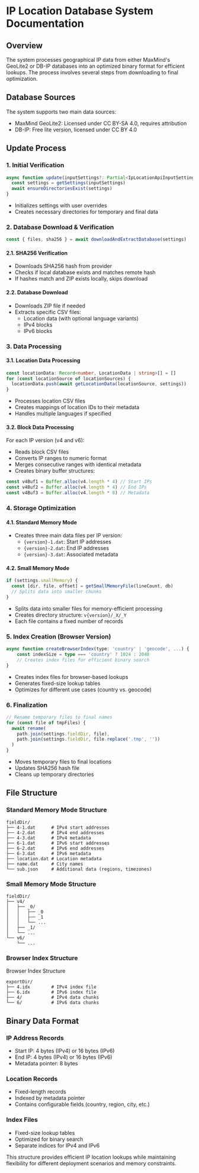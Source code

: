 # IP Location Database System Documentation

## Overview

The system processes geographical IP data from either MaxMind's GeoLite2 or DB-IP databases into an optimized binary format for efficient lookups. The process involves several steps from downloading to final optimization.

## Database Sources

The system supports two main data sources:

- MaxMind GeoLite2: Licensed under CC BY-SA 4.0, requires attribution
- DB-IP: Free lite version, licensed under CC BY 4.0

## Update Process

### 1. Initial Verification

```ts
async function update(inputSettings?: Partial<IpLocationApiInputSettings>) {
  const settings = getSettings(inputSettings)
  await ensureDirectoriesExist(settings)
}
```

- Initializes settings with user overrides
- Creates necessary directories for temporary and final data

### 2. Database Download & Verification

```ts
const { files, sha256 } = await downloadAndExtractDatabase(settings)
```

#### 2.1. SHA256 Verification

- Downloads SHA256 hash from provider
- Checks if local database exists and matches remote hash
- If hashes match and ZIP exists locally, skips download

#### 2.2. Database Download

- Downloads ZIP file if needed
- Extracts specific CSV files:
  - Location data (with optional language variants)
  - IPv4 blocks
  - IPv6 blocks

### 3. Data Processing

#### 3.1. Location Data Processing

```ts
const locationData: Record<number, LocationData | string>[] = []
for (const locationSource of locationSources) {
  locationData.push(await getLocationData(locationSource, settings))
}
```

- Processes location CSV files
- Creates mappings of location IDs to their metadata
- Handles multiple languages if specified

#### 3.2. Block Data Processing

For each IP version (v4 and v6):

- Reads block CSV files
- Converts IP ranges to numeric format
- Merges consecutive ranges with identical metadata
- Creates binary buffer structures:

```ts
const v4Buf1 = Buffer.alloc(v4.length * 4) // Start IPs
const v4Buf2 = Buffer.alloc(v4.length * 4) // End IPs
const v4Buf3 = Buffer.alloc(v4.length * 8) // Metadata
```

### 4. Storage Optimization

#### 4.1. Standard Memory Mode

- Creates three main data files per IP version:
  - `{version}-1.dat`: Start IP addresses
  - `{version}-2.dat`: End IP addresses
  - `{version}-3.dat`: Associated metadata

#### 4.2. Small Memory Mode

```ts
if (settings.smallMemory) {
  const [dir, file, offset] = getSmallMemoryFile(lineCount, db)
  // Splits data into smaller chunks
}
```

- Splits data into smaller files for memory-efficient processing
- Creates directory structure: `v{version}/_X/_Y`
- Each file contains a fixed number of records

### 5. Index Creation (Browser Version)

```ts
async function createBrowserIndex(type: 'country' | 'geocode', ...) {
    const indexSize = type === 'country' ? 1024 : 2048
    // Creates index files for efficient binary search
}
```

- Creates index files for browser-based lookups
- Generates fixed-size lookup tables
- Optimizes for different use cases (country vs. geocode)

### 6. Finalization

```ts
// Rename temporary files to final names
for (const file of tmpFiles) {
  await rename(
    path.join(settings.fieldDir, file),
    path.join(settings.fieldDir, file.replace('.tmp', ''))
  )
}
```

- Moves temporary files to final locations
- Updates SHA256 hash file
- Cleans up temporary directories

## File Structure

### Standard Memory Mode Structure

```
fieldDir/
├── 4-1.dat      # IPv4 start addresses
├── 4-2.dat      # IPv4 end addresses
├── 4-3.dat      # IPv4 metadata
├── 6-1.dat      # IPv6 start addresses
├── 6-2.dat      # IPv6 end addresses
├── 6-3.dat      # IPv6 metadata
├── location.dat # Location metadata
├── name.dat     # City names
└── sub.json     # Additional data (regions, timezones)
```

### Small Memory Mode Structure

```
fieldDir/
├── v4/
│   ├── _0/
│   │   ├── _0
│   │   ├── _1
│   │   └── ...
│   ├── _1/
│   └── ...
└── v6/
    └── ...
```

### Browser Index Structure

Browser Index Structure

```
exportDir/
├── 4.idx        # IPv4 index file
├── 6.idx        # IPv6 index file
├── 4/           # IPv4 data chunks
└── 6/           # IPv6 data chunks
```

## Binary Data Format

### IP Address Records

- Start IP: 4 bytes (IPv4) or 16 bytes (IPv6)
- End IP: 4 bytes (IPv4) or 16 bytes (IPv6)
- Metadata pointer: 8 bytes

### Location Records

- Fixed-length records
- Indexed by metadata pointer
- Contains configurable fields (country, region, city, etc.)

### Index Files

- Fixed-size lookup tables
- Optimized for binary search
- Separate indices for IPv4 and IPv6

This structure provides efficient IP location lookups while maintaining flexibility for different deployment scenarios and memory constraints.
